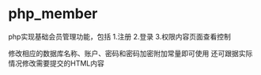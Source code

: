# php_member
php实现基础会员管理功能，包括
1.注册
2.登录
3.权限内容页面查看控制

修改相应的数据库名称、账户、密码和密码加密附加常量即可使用
还可跟据实际情况修改需要提交的HTML内容
